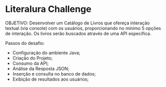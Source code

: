 # Literalura Challenge

OBJETIVO: Desenvolver um Catálogo de Livros que ofereça interação textual (via console) com os usuários, proporcionando no mínimo 5 opções de interação. Os livros serão buscados através de uma API específica. 

Passos do desafio:
- Configuração do ambiente Java;
- Criação do Projeto;
- Consumo da API;
- Análise da Resposta JSON;
- Inserção e consulta no banco de dados;
- Exibição de resultados aos usuários;
